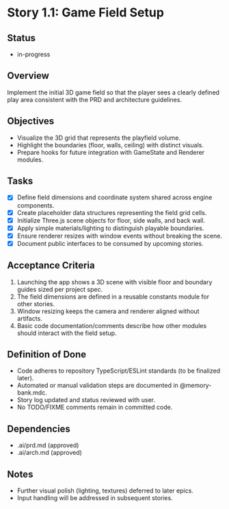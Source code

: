 # Story 1.1: Game Field Setup

## Status
- in-progress

## Overview
Implement the initial 3D game field so that the player sees a clearly defined play area consistent with the PRD and architecture guidelines.

## Objectives
- Visualize the 3D grid that represents the playfield volume.
- Highlight the boundaries (floor, walls, ceiling) with distinct visuals.
- Prepare hooks for future integration with GameState and Renderer modules.

## Tasks
- [x] Define field dimensions and coordinate system shared across engine components.
- [x] Create placeholder data structures representing the field grid cells.
- [x] Initialize Three.js scene objects for floor, side walls, and back wall.
- [x] Apply simple materials/lighting to distinguish playable boundaries.
- [x] Ensure renderer resizes with window events without breaking the scene.
- [x] Document public interfaces to be consumed by upcoming stories.

## Acceptance Criteria
1. Launching the app shows a 3D scene with visible floor and boundary guides sized per project spec.
2. The field dimensions are defined in a reusable constants module for other stories.
3. Window resizing keeps the camera and renderer aligned without artifacts.
4. Basic code documentation/comments describe how other modules should interact with the field setup.

## Definition of Done
- Code adheres to repository TypeScript/ESLint standards (to be finalized later).
- Automated or manual validation steps are documented in @memory-bank.mdc.
- Story log updated and status reviewed with user.
- No TODO/FIXME comments remain in committed code.

## Dependencies
- .ai/prd.md (approved)
- .ai/arch.md (approved)

## Notes
- Further visual polish (lighting, textures) deferred to later epics.
- Input handling will be addressed in subsequent stories.

